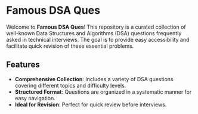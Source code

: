 # Famous DSA Ques

Welcome to **Famous DSA Ques**! This repository is a curated collection of well-known Data Structures and Algorithms (DSA) questions frequently asked in technical interviews. The goal is to provide easy accessibility and facilitate quick revision of these essential problems.

## Features

- **Comprehensive Collection**: Includes a variety of DSA questions covering different topics and difficulty levels.
- **Structured Format**: Questions are organized in a systematic manner for easy navigation.
- **Ideal for Revision**: Perfect for quick review before interviews.
